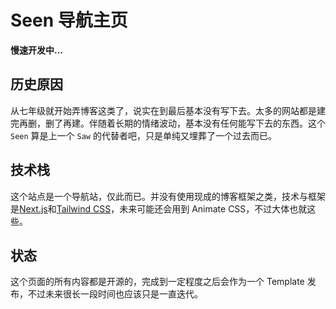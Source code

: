 # Seen 导航主页

**慢速开发中...**

## 历史原因

从七年级就开始弄博客这类了，说实在到最后基本没有写下去。太多的网站都是建完再删，删了再建。伴随着长期的情绪波动，基本没有任何能写下去的东西。这个 `Seen` 算是上一个 `Saw` 的代替者吧，只是单纯又埋葬了一个过去而已。

## 技术栈

这个站点是一个导航站，仅此而已。并没有使用现成的博客框架之类，技术与框架是[Next.js](https://nextjs.org/)和[Tailwind CSS](https://tailwindcss.com/)，未来可能还会用到 Animate CSS，不过大体也就这些。

## 状态

这个页面的所有内容都是开源的，完成到一定程度之后会作为一个 Template 发布，不过未来很长一段时间也应该只是一直迭代。
